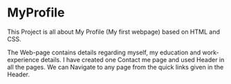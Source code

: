 # MyProfile
This Project is all about My Profile (My first webpage) based on HTML and CSS. 

The Web-page contains details regarding myself, my education and work-experience details. I have created one Contact me page and used Header in all the pages. 
We can Navigate to any page from the quick links given in the Header.
